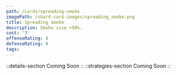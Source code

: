 ```yaml
---
path: /cards/spreading-smoke
imagePath: /shard-card-images/spreading_smoke.png
title: Spreading Smoke
description: Smoke size +50%.
cost: '3'
offenseRating: 0
defenseRating: 0
tags:
---
```

::details-section
Coming Soon
::
::strategies-section
Coming Soon
::